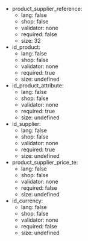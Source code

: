  * product_supplier_reference:
    * lang: false
    * shop: false
    * validator: none
    * required: false
    * size: 32
 * id_product:
    * lang: false
    * shop: false
    * validator: none
    * required: true
    * size: undefined
 * id_product_attribute:
    * lang: false
    * shop: false
    * validator: none
    * required: true
    * size: undefined
 * id_supplier:
    * lang: false
    * shop: false
    * validator: none
    * required: true
    * size: undefined
 * product_supplier_price_te:
    * lang: false
    * shop: false
    * validator: none
    * required: false
    * size: undefined
 * id_currency:
    * lang: false
    * shop: false
    * validator: none
    * required: false
    * size: undefined

